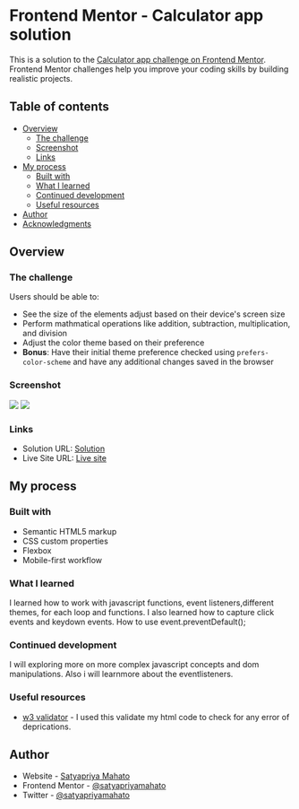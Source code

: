 # Frontend Mentor - Calculator app solution

This is a solution to the [Calculator app challenge on Frontend Mentor](https://www.frontendmentor.io/challenges/calculator-app-9lteq5N29). Frontend Mentor challenges help you improve your coding skills by building realistic projects.

## Table of contents

- [Overview](#overview)
  - [The challenge](#the-challenge)
  - [Screenshot](#screenshot)
  - [Links](#links)
- [My process](#my-process)
  - [Built with](#built-with)
  - [What I learned](#what-i-learned)
  - [Continued development](#continued-development)
  - [Useful resources](#useful-resources)
- [Author](#author)
- [Acknowledgments](#acknowledgments)

## Overview

### The challenge

Users should be able to:

- See the size of the elements adjust based on their device's screen size
- Perform mathmatical operations like addition, subtraction, multiplication, and division
- Adjust the color theme based on their preference
- **Bonus**: Have their initial theme preference checked using `prefers-color-scheme` and have any additional changes saved in the browser

### Screenshot

![](./screenshots/desktop-screenshot.jpg)
![](./screenshots/mobile-screenshot.jpg)

### Links

- Solution URL: [Solution](https://github.com/SatyapriyaMahato/calculator)
- Live Site URL: [Live site](https://satyapriyamahato.github.io/calculator/)

## My process

### Built with

- Semantic HTML5 markup
- CSS custom properties
- Flexbox
- Mobile-first workflow

### What I learned

I learned how to work with javascript functions, event listeners,different themes, for each loop and functions. I also learned how to capture click events and keydown events. How to use event.preventDefault();

### Continued development

I will exploring more on more complex javascript concepts and dom manipulations. Also i will learnmore about the eventlisteners.

### Useful resources

- [w3 validator](https://validator.w3.org/) - I used this validate my html code to check for any error of deprications.

## Author

- Website - [Satyapriya Mahato](https://satyapriyamahato.github.io/Personal-Site/)
- Frontend Mentor - [@satyapriyamahato](https://www.frontendmentor.io/profile/SatyapriyaMahato)
- Twitter - [@satyapriyamahato](https://www.twitter.com/satyapriyamahto)
